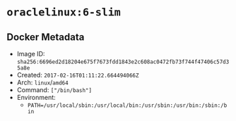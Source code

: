 # `oraclelinux:6-slim`

## Docker Metadata

- Image ID: `sha256:6696ed2d18204e675f7673fdd1843e2c608ac0472fb73f744f47406c57d35a8e`
- Created: `2017-02-16T01:11:22.664494066Z`
- Arch: `linux`/`amd64`
- Command: `["/bin/bash"]`
- Environment:
  - `PATH=/usr/local/sbin:/usr/local/bin:/usr/sbin:/usr/bin:/sbin:/bin`
